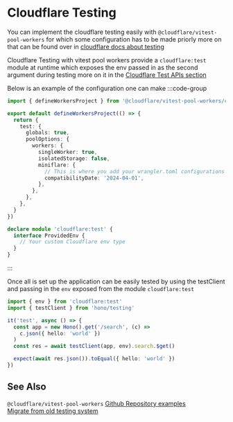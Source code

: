 # Cloudflare Testing

You can implement the cloudflare testing easily with `@cloudflare/vitest-pool-workers` for which some configuration has to be made priorly more on that can be found over in [cloudflare docs about testing](https://developers.cloudflare.com/workers/testing/vitest-integration/get-started/write-your-first-test/)

Cloudflare Testing with vitest pool workers provide a `cloudflare:test` module at runtime which exposes the env passed in as the second argument during testing more on it in the [Cloudflare Test APIs section](https://developers.cloudflare.com/workers/testing/vitest-integration/test-apis/)

Below is an example of the configuration one can make
:::code-group

```ts [vitest.config.ts]
import { defineWorkersProject } from '@cloudflare/vitest-pool-workers/config'

export default defineWorkersProject(() => {
  return {
    test: {
      globals: true,
      poolOptions: {
        workers: {
          singleWorker: true,
          isolatedStorage: false,
          miniflare: {
            // This is where you add your wrangler.toml configurations
            compatibilityDate: '2024-04-01',
          },
        },
      },
    },
  }
})
```

```ts [env.d.ts]
declare module 'cloudflare:test' {
  interface ProvidedEnv {
    // Your custom Cloudflare env type
  }
}
```

:::

Once all is set up the application can be easily tested by using the testClient and passing in the `env` exposed from the module `cloudflare:test`

```ts
import { env } from 'cloudflare:test'
import { testClient } from 'hono/testing'

it('test', async () => {
  const app = new Hono().get('/search', (c) =>
    c.json({ hello: 'world' })
  )
  const res = await testClient(app, env).search.$get()

  expect(await res.json()).toEqual({ hello: 'world' })
})
```

## See Also

`@cloudflare/vitest-pool-workers` [Github Repository examples](https://github.com/cloudflare/workers-sdk/tree/main/fixtures/vitest-pool-workers-examples)\
[Migrate from old testing system](https://developers.cloudflare.com/workers/testing/vitest-integration/get-started/migrate-from-miniflare-2/)

